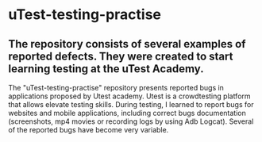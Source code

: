 # uTest-testing-practise
The repository consists of several examples of reported defects. They were created to start learning testing at the uTest Academy.
---------------------------------------------------------------------------------------------------------------------------------

The "uTest-testing-practise" repository presents reported bugs in applications proposed by Utest academy. Utest is a crowdtesting platform that allows elevate testing skills. During testing, I learned to report bugs for websites and mobile applications, including correct bugs documentation (screenshots, mp4 movies or recording logs by using Adb Logcat). Several of the reported bugs have become very variable.
